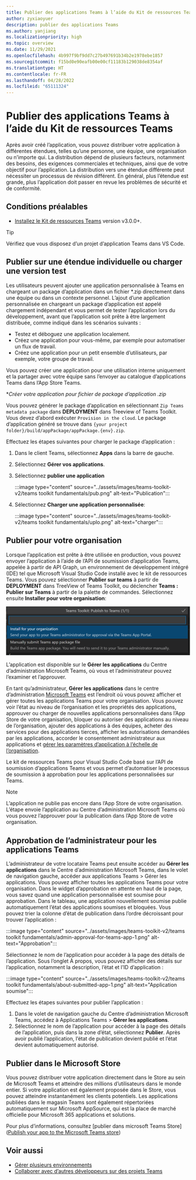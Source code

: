 ```yaml
---
title: Publier des applications Teams à l’aide du Kit de ressources Teams
author: zyxiaoyuer
description: publier des applications Teams
ms.author: yanjiang
ms.localizationpriority: high
ms.topic: overview
ms.date: 11/29/2021
ms.openlocfilehash: 4b997f9bf9dd7c27b497691b34b2e1978ebe1857
ms.sourcegitcommit: f15bd0e90eafb00e00cf11183b129038de8354af
ms.translationtype: HT
ms.contentlocale: fr-FR
ms.lasthandoff: 04/28/2022
ms.locfileid: "65111324"
---
```

# <a name="publish-teams-apps-using-teams-toolkit"></a>Publier des applications Teams à l’aide du Kit de ressources Teams

Après avoir créé l’application, vous pouvez distribuer votre application à différentes étendues, telles qu’une personne, une équipe, une organisation ou n’importe qui. La distribution dépend de plusieurs facteurs, notamment des besoins, des exigences commerciales et techniques, ainsi que de votre objectif pour l’application. La distribution vers une étendue différente peut nécessiter un processus de révision différent. En général, plus l’étendue est grande, plus l’application doit passer en revue les problèmes de sécurité et de conformité.

## <a name="prerequisite"></a>Conditions préalables

* [Installez le Kit de ressources Teams](https://marketplace.visualstudio.com/items?itemName=TeamsDevApp.ms-teams-vscode-extension) version v3.0.0+.

> [!TIP]
> Vérifiez que vous disposez d’un projet d’application Teams dans VS Code.

## <a name="publish-to-individual-scope-or-sideload-permission"></a>Publier sur une étendue individuelle ou charger une version test

Les utilisateurs peuvent ajouter une application personnalisée à Teams en chargeant un package d’application dans un fichier *.zip directement dans une équipe ou dans un contexte personnel. L’ajout d’une application personnalisée en chargeant un package d’application est appelé chargement indépendant et vous permet de tester l’application lors du développement, avant que l’application soit prête à être largement distribuée, comme indiqué dans les scénarios suivants :

* Testez et déboguez une application localement.
* Créez une application pour vous-même, par exemple pour automatiser un flux de travail.
* Créez une application pour un petit ensemble d’utilisateurs, par exemple, votre groupe de travail.

Vous pouvez créer une application pour une utilisation interne uniquement et la partager avec votre équipe sans l’envoyer au catalogue d’applications Teams dans l’App Store Teams.

**Créer votre application pour *fichier de package d’application .zip**

Vous pouvez générer le package d’application en sélectionnant `Zip Teams metadata package` dans **DEPLOYMENT** dans Treeview of Teams Toolkit. Vous devez d’abord exécuter `Provision in the cloud`. Le package d’application généré se trouve dans `{your project folder}/build/appPackage/appPackage.{env}.zip`.

Effectuez les étapes suivantes pour charger le package d’application :

1. Dans le client Teams, sélectionnez **Apps** dans la barre de gauche.
2. Sélectionnez **Gérer vos applications**.
3. Sélectionnez **publier une application**

   :::image type="content" source="../assets/images/teams-toolkit-v2/teams toolkit fundamentals/pub.png" alt-text="Publication":::

4. Sélectionnez **Charger une application personnalisée**:

   :::image type="content" source="../assets/images/teams-toolkit-v2/teams toolkit fundamentals/uplo.png" alt-text="charger":::

## <a name="publish-to-your-organization"></a>Publier pour votre organisation

Lorsque l’application est prête à être utilisée en production, vous pouvez envoyer l’application à l’aide de l’API de soumission d’application Teams, appelée à partir de API Graph, un environnement de développement intégré (IDE) tel que Microsoft Visual Studio Code installé avec le kit de ressources Teams. Vous pouvez sélectionner **Publier sur teams** à partir de **DEPLOYMENT** dans TreeView of Teams Toolkit, ou déclencher **Teams : Publier sur Teams** à partir de la palette de commandes. Sélectionnez ensuite **Installer pour votre organisation**:

![Installer pour votre organisation](./images/installforyourorganization.png)

L’application est disponible sur le **Gérer les applications** du Centre d’administration Microsoft Teams, où vous et l’administrateur pouvez l’examiner et l’approuver.

En tant qu’administrateur, **Gérer les applications** dans le centre d’administration [Microsoft Teams](https://admin.teams.microsoft.com/policies/manage-apps) est l’endroit où vous pouvez afficher et gérer toutes les applications Teams pour votre organisation. Vous pouvez voir l’état au niveau de l’organisation et les propriétés des applications, approuver ou charger de nouvelles applications personnalisées dans l’App Store de votre organisation, bloquer ou autoriser des applications au niveau de l’organisation, ajouter des applications à des équipes, acheter des services pour des applications tierces, afficher les autorisations demandées par les applications, accorder le consentement administrateur aux applications et [gérer les paramètres d’application à l’échelle de l’organisation](https://admin.teams.microsoft.com/policies/manage-apps).

Le kit de ressources Teams pour Visual Studio Code basé sur l’API de soumission d’applications Teams et vous permet d’automatiser le processus de soumission à approbation pour les applications personnalisées sur Teams.

> [!NOTE]
> L’application ne publie pas encore dans l’App Store de votre organisation. L’étape envoie l’application au Centre d’administration Microsoft Teams où vous pouvez l’approuver pour la publication dans l’App Store de votre organisation.

## <a name="admin-approval-for-teams-apps"></a>Approbation de l’administrateur pour les applications Teams

L’administrateur de votre locataire Teams peut ensuite accéder au **Gérer les applications** dans le Centre d’administration Microsoft Teams, dans le volet de navigation gauche, accéder aux applications Teams > Gérer les applications. Vous pouvez afficher toutes les applications Teams pour votre organisation. Dans le widget d’approbation en attente en haut de la page, vous savez quand une application personnalisée est soumise pour approbation.
Dans le tableau, une application nouvellement soumise publie automatiquement l’état des applications soumises et bloquées. Vous pouvez trier la colonne d’état de publication dans l’ordre décroissant pour trouver l’application :

 :::image type="content" source="../assets/images/teams-toolkit-v2/teams toolkit fundamentals/admin-approval-for-teams-app-1.png" alt-text="Approbation":::

Sélectionnez le nom de l’application pour accéder à la page des détails de l’application. Sous l’onglet À propos, vous pouvez afficher des détails sur l’application, notamment la description, l’état et l’ID d’application :

 :::image type="content" source="../assets/images/teams-toolkit-v2/teams toolkit fundamentals/about-submitted-app-1.png" alt-text="Application soumise":::

Effectuez les étapes suivantes pour publier l’application :

1. Dans le volet de navigation gauche du Centre d’administration Microsoft Teams, accédez à Applications Teams > **Gérer les applications**.
2. Sélectionnez le nom de l’application pour accéder à la page des détails de l’application, puis dans la zone d’état, sélectionnez **Publier**.
Après avoir publié l’application, l’état de publication devient publié et l’état devient automatiquement autorisé.

## <a name="publish-to-microsoft-store"></a>Publier dans le Microsoft Store

Vous pouvez distribuer votre application directement dans le Store au sein de Microsoft Teams et atteindre des millions d’utilisateurs dans le monde entier. Si votre application est également proposée dans le Store, vous pouvez atteindre instantanément les clients potentiels. Les applications publiées dans le magasin Teams sont également répertoriées automatiquement sur Microsoft AppSource, qui est la place de marché officielle pour Microsoft 365 applications et solutions.

Pour plus d’informations, consultez [publier dans microsoft Teams Store]([Publish your app to the Microsoft Teams store](../concepts/deploy-and-publish/appsource/publish.md#publish-your-app-to-the-microsoft-teams-store))

## <a name="see-also"></a>Voir aussi

* [Gérer plusieurs environnements](TeamsFx-multi-env.md)
* [Collaborer avec d’autres développeurs sur des projets Teams](TeamsFx-collaboration.md)
